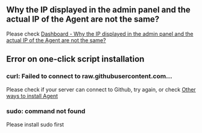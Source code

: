 ## Why the IP displayed in the admin panel and the actual IP of the Agent are not the same?  
Please check [Dashboard - Why the IP displayed in the admin panel and the actual IP of the Agent are not the same?](/en_US/guide/dashboardq.html#why-the-ip-displayed-in-the-admin-panel-and-the-actual-ip-of-the-agent-are-not-the-same)  
  
## Error on one-click script installation  
### curl: Failed to connect to raw.githubusercontent.com...  
Please check if your server can connect to Github, try again, or check [Other ways to install Agent](/en_US/guide/agent.html#other-ways-to-install-agent)  
  
### sudo: command not found
Please install sudo first